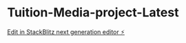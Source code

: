 # Tuition-Media-project-Latest

[Edit in StackBlitz next generation editor ⚡️](https://stackblitz.com/~/github.com/DevelopwithSabbir/Tuition-Media-project-Latest)
